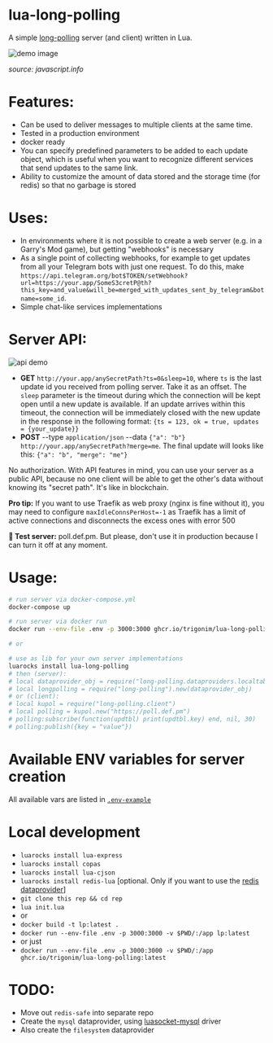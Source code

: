 <!-- personal notes

Код редачить в vscode рабоей области "lua".
Тест dev без домена (.env upstash):
- docker build -t lp:latest . && docker run --env-file .env -p 3010:3000 -v $PWD/:/app lp:latest
- curl --verbose -X POST -H "Content-Type application/json" -d '{"a": 1}' "http://ip:3010/SECRET_UID"
           /\ в хедерах рейт лимиты
Запуск через docker services (lua-polling). sxu polling
Релиз имейджа срабатывает по крону и тегу (формат v*.*.*)
Релиз luarocks только по тегу v*
Деплой прод `docker pull ghcr.io/trigonim/lua-long-polling:main`, затем из `sxu polling` `dc up -d lua-polling`
-->

# lua-long-polling

A simple [long-polling](https://javascript.info/long-polling) server (and client) written in Lua.

![demo image](https://file.def.pm/wq86G74W.svg)

_source: javascript.info_

# Features:

- Can be used to deliver messages to multiple clients at the same time.
- Tested in a production environment
- docker ready
- You can specify predefined parameters to be added to each update object, which is useful when you want to recognize different services that send updates to the same link.
- Ability to customize the amount of data stored and the storage time (for redis) so that no garbage is stored

# Uses:

- In environments where it is not possible to create a web server (e.g. in a Garry's Mod game), but getting "webhooks" is necessary
- As a single point of collecting webhooks, for example to get updates from all your Telegram bots with just one request. To do this, make `https://api.telegram.org/bot$TOKEN/setWebhook?url=https://your.app/SomeS3cretP@th?this_key=and_value&will_be=merged_with_updates_sent_by_telegram&botname=some_id`.
- Simple chat-like services implementations

# Server API:

![api demo](https://file.def.pm/uV3R6f28.gif)

- **GET** `http://your.app/anySecretPath?ts=0&sleep=10`, where `ts` is the last update id you received from polling server. Take it as an offset. The `sleep` parameter is the timeout during which the connection will be kept open until a new update is available. If an update arrives within this timeout, the connection will be immediately closed with the new update in the response in the following format: `{ts = 123, ok = true, updates = {your_update}}`
- **POST** --type `application/json` --data `{"a": "b"}` `http://your.app/anySecretPath?merge=me`. The final update will looks like this: `{"a": "b", "merge": "me"}`

No authorization. With API features in mind, you can use your server as a public API, because no one client will be able to get the other's data without knowing its "secret path". It's like in blockchain.

**Pro tip:** If you want to use Traefik as web proxy (nginx is fine without it), you may need to configure `maxIdleConnsPerHost=-1` as Traefik has a limit of active connections and disconnects the excess ones with error 500

**👀 Test server:** poll.def.pm. But please, don't use it in production because I can turn it off at any moment.

# Usage:

```bash
# run server via docker-compose.yml
docker-compose up

# run server via docker run
docker run --env-file .env -p 3000:3000 ghcr.io/trigonim/lua-long-polling:latest

# or

# use as lib for your own server implementations
luarocks install lua-long-polling
# then (server):
# local dataprovider_obj = require("long-polling.dataproviders.localtable").new()
# local longpolling = require("long-polling").new(dataprovider_obj)
# or (client):
# local kupol = require("long-polling.client")
# local polling = kupol.new("https://poll.def.pm")
# polling:subscribe(function(updtbl) print(updtbl.key) end, nil, 30)
# polling:publish({key = "value"})
```

# Available ENV variables for server creation

All available vars are listed in [`.env-example`](https://github.com/TRIGONIM/lua-long-polling/blob/main/.env-example)

# Local development

- `luarocks install lua-express`
- `luarocks install copas`
- `luarocks install lua-cjson`
- `luarocks install redis-lua` [optional. Only if you want to use the [redis dataprovider](https://github.com/TRIGONIM/lua-long-polling/blob/main/lua/long-polling/dataproviders/redis.lua)]
- `git clone this rep && cd rep`
- `lua init.lua`
- or
- `docker build -t lp:latest .`
- `docker run --env-file .env -p 3000:3000 -v $PWD/:/app lp:latest`
- or just
- `docker run --env-file .env -p 3000:3000 -v $PWD/:/app ghcr.io/trigonim/lua-long-polling:latest`

# TODO:

- Move out `redis-safe` into separate repo
- Create the `mysql` dataprovider, using [luasocket-mysql](https://github.com/TRIGONIM/luasocket-mysql) driver
- Also create the `filesystem` dataprovider

